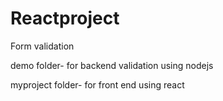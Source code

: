 # Reactproject
Form validation


demo folder- for backend validation using nodejs

myproject folder- for front end using react



